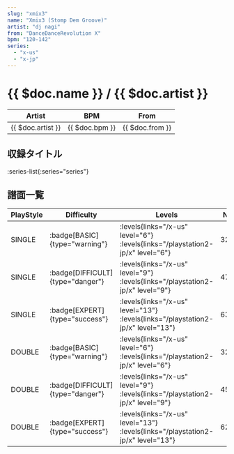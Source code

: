 ```yaml
---
slug: "xmix3"
name: "Xmix3 (Stomp Dem Groove)"
artist: "dj nagi"
from: "DanceDanceRevolution X"
bpm: "120-142"
series:
  - "x-us"
  - "x-jp"
---
```


# {{ $doc.name }} / {{ $doc.artist }}

|Artist|BPM|From|
|------|---|----|
|{{ $doc.artist }}|{{ $doc.bpm }}|{{ $doc.from }}|

## 収録タイトル

:series-list{:series="series"}

## 譜面一覧

|PlayStyle|Difficulty|Levels|Notes|Movie|
|---------|----------|------|-----|-----|
|SINGLE| :badge[BASIC]{type="warning"}| :levels{links="/x-us" level="6"}  :levels{links="/playstation2-jp/x" level="6"}|324/25||
|SINGLE| :badge[DIFFICULT]{type="danger"}| :levels{links="/x-us" level="9"}  :levels{links="/playstation2-jp/x" level="9"}|475/21||
|SINGLE| :badge[EXPERT]{type="success"}| :levels{links="/x-us" level="13"}  :levels{links="/playstation2-jp/x" level="13"}|637/37||
|DOUBLE| :badge[BASIC]{type="warning"}| :levels{links="/x-us" level="6"}  :levels{links="/playstation2-jp/x" level="6"}|321/7||
|DOUBLE| :badge[DIFFICULT]{type="danger"}| :levels{links="/x-us" level="9"}  :levels{links="/playstation2-jp/x" level="9"}|454/18||
|DOUBLE| :badge[EXPERT]{type="success"}| :levels{links="/x-us" level="13"}  :levels{links="/playstation2-jp/x" level="13"}|627/36||

